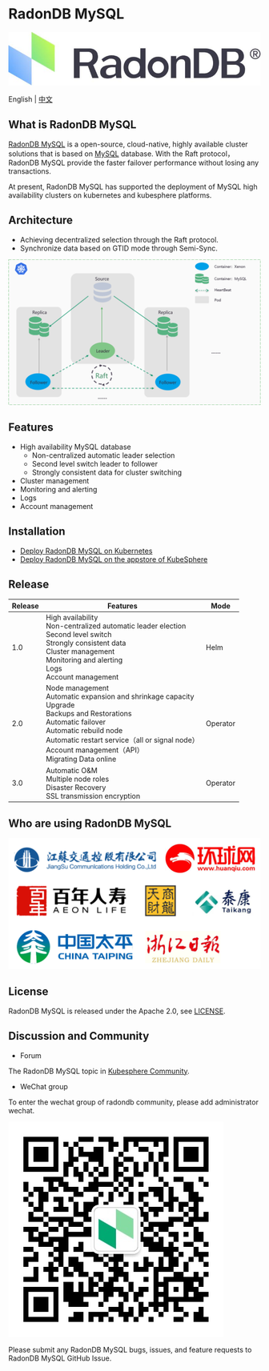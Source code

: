 
# RadonDB MySQL
 ![](docs/images/logo_radondb-mysql.png) <br>

English | [中文](README_zh.md) 

## What is RadonDB MySQL

[RadonDB MySQL](https://github.com/radondb/radondb-mysql-kubernetes) is a open-source, cloud-native, highly available cluster solutions that is based on [MySQL](https://MySQL.org) database. With the Raft protocol，RadonDB MySQL provide the faster failover performance without losing any transactions.

At present, RadonDB MySQL has supported the deployment of MySQL high availability clusters on kubernetes and kubesphere platforms.

## Architecture

- Achieving decentralized selection through the Raft protocol.
- Synchronize data based on GTID mode through Semi-Sync.

![](docs/images/radondb-mysql_Architecture_1.png)

## Features

- High availability MySQL database
    - Non-centralized automatic leader selection
    - Second level switch leader to follower 
    - Strongly consistent data for cluster switching
- Cluster management
- Monitoring and alerting
- Logs
- Account management

## Installation

- [Deploy RadonDB MySQL on Kubernetes](docs/Kubernetes/deploy_radondb-mysql_on_kubernetes.md)
- [Deploy RadonDB MySQL on the appstore of KubeSphere](docs/KubeSphere/deploy_radondb-mysql_on_kubesphere.md)

## Release

| Release | Features  | Mode |
|------|--------|--------|
| 1.0 | High availability <br>  Non-centralized automatic leader election <br>  Second level switch <br>  Strongly consistent data <br> Cluster management <br> Monitoring and alerting <br> Logs <br> Account management | Helm |
| 2.0 | Node management <br> Automatic expansion and shrinkage capacity <br> Upgrade <br> Backups and Restorations <br> Automatic failover <br> Automatic rebuild node <br> Automatic restart service（all or signal node）<br> Account management（API）<br> Migrating Data online | Operator |
| 3.0 | Automatic O&M <br> Multiple node roles <br> Disaster Recovery <br> SSL transmission encryption  | Operator |

## Who are using RadonDB MySQL

![](docs/images/users.png)

## License

RadonDB MySQL is released under the Apache 2.0, see [LICENSE](./LICENSE).
## Discussion and Community

- Forum

The RadonDB MySQL topic in [Kubesphere Community](https://kubesphere.com.cn/forum/t/radondb).

- WeChat group

To enter the wechat group of radondb community, please add administrator wechat.

![](docs/images/wechat_admin.jpg)

Please submit any RadonDB MySQL bugs, issues, and feature requests to RadonDB MySQL GitHub Issue.
